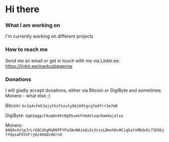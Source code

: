 # Hi there

### What I am working on
I'm currently working on different projects

### How to reach me
Send me an email or get in touch with me via Linktr.ee: https://linktr.ee/markusbegerow

### Donations
I will gladly accept donations, either via Bitcoin or DigiByte and sometimes Monero - what else ;)

Bitcoin: `bc1q4vfm53ajythsfnzuly6k2m9tgcq7edfrr3e7m0`

DigiByte: `dgb1qqgcf4uq0ndht0g95uekfnkdeluqc0amdajalsa`

Monero: `8AQAs4ztpJrLrGQCdhgMqR6PFYPa2WvNAieQv2cVcxsLDmvhKvHCiqGaYsM8dxGc73DXbjtYXpsaFXVVFryQz46mQcHdrnd`
